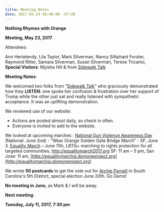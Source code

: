 ```yaml
---
title: Meeting Notes
date: 2017-05-24 06:40:00 -07:00
---
```


**Nothing Rhymes with Orange**

**Meeting, May 23, 2017**

Attendees:

Ann Hertelendy, 
Lila Taylor, 
Mark Silverman, 
Nancy Silliphant Forster, 
Raymond Ritter, 
Samara Silverman, 
Susan Silverman,
Terese Tricamo, 
**Special Visitors**: Myisha Hill & from [Sidewalk Talk](http://www.sidewalktalksf.com/)

**Meeting Notes**:

We welcomed two folks from “[Sidewalk Talk](http://www.sidewalktalksf.com/)” who graciously demonstrated how they **LISTEN**:  one spoke her confusion & frustration over her support of Trump  while the other just sat and really listened with sympathetic acceptance.  It was an uplifting demonstration. 
 
We reviewed use of our website:  
- Actions are posted almost daily, so check in often.
- Everyone is invited to add to the website.

We looked at upcoming marches : 
[National Gun Violence Awareness Day](https://everytown.org/) (National: June 2nd) - “Wear Orange Golden Gate Bridge March” - SF, June 3.
[Equality March](http://equalitymarch2017.org) – June 11th, LBTQ+ marching to rights protection for all targeted communities, http://equalitymarch2017.org
SF: 11 am – 5 pm, 
San Jose: 11 am, [http://equalitymarchsj.domoreproject.org](http://equalitymarchsj.domoreproject.org)

We wrote **50 postcards** to get the vote out for [Archie Parnell](https://archieparnell.com/) in South Carolina's 5th District, special election June 20th.  Go Dems!

**No meeting in June**, as Mark & I will be away.

**Next meeting**:

**Tuesday, July 11, 2017, 7:30 pm**